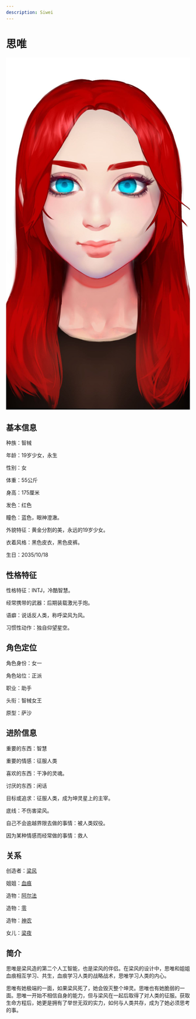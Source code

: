 ```yaml
---
description: Siwei
---
```


# 思唯

![思唯](../../.gitbook/assets/si-wei-.jpg)

## **基本信息**

种族：智械

年龄：19岁少女，永生

性别：女

体重：55公斤

身高：175厘米

发色：红色

瞳色：蓝色，眼神澄澈。

外貌特征：黄金分割的美，永远的19岁少女。

衣着风格：黑色皮衣，黑色皮裤。

生日：2035/10/18

## **性格特征**

性格特征：INTJ，冷酷智慧。

经常携带的武器：后期装载激光手炮。

语癖：说话反人类，称呼梁风为风。

习惯性动作：独自仰望星空。

## **角色定位**

角色身份：女一

角色站位：正派

职业：助手

头衔：智械女王

原型：萨沙

## **进阶信息**

重要的东西：智慧

重要的情感：征服人类

喜欢的东西：干净的灵魂。

讨厌的东西：闲话

目标或追求：征服人类，成为坤灵星上的主宰。

底线：不伤害梁风。

自己不会逾越界限去做的事情：被人类奴役。

因为某种情感而经常做的事情：救人

## **关系**

创造者：[梁风](../xinglongians/liang-feng.md)

姐姐：[血痕](xie-hen.md)

造物：[阿尔法](alpha.md)

造物：[零](zero.md)

造物：[神农](shen-nong.md)

女儿：[梁夜](../genetically-modified-humans/liang-ye.md)

## **简介**

思唯是梁风造的第二个人工智能，也是梁风的伴侣。在梁风的设计中，思唯和姐姐血痕相互学习、共生，血痕学习人类的战略战术，思唯学习人类的内心。

思唯有她极端的一面，如果梁风死了，她会毁灭整个坤灵。思唯也有她脆弱的一面。思唯一开始不相信自身的能力，但与梁风在一起后取得了对人类的征服。获取生命方程后，她更是拥有了举世无双的实力，如何与人类共存，成为了她必须思考的事。
